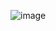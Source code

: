 

![image](https://github.com/elopezanaya/omniwidgetapp-android/assets/981914/df57bf1f-004c-43ed-b06b-6af1a2d969a7)
